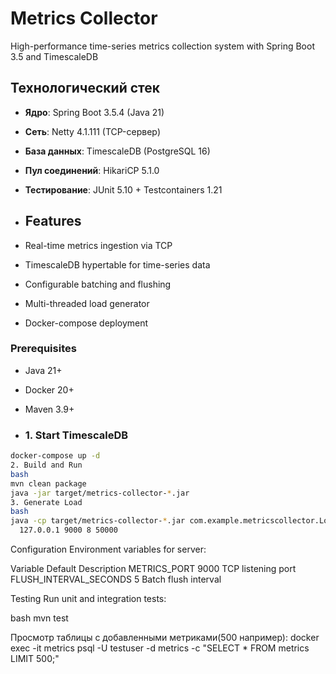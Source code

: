 # Metrics Collector
High-performance time-series metrics collection system with Spring Boot 3.5 and TimescaleDB
## Технологический стек
- **Ядро**: Spring Boot 3.5.4 (Java 21)
- **Сеть**: Netty 4.1.111 (TCP-сервер)
- **База данных**: TimescaleDB (PostgreSQL 16)
- **Пул соединений**: HikariCP 5.1.0
- **Тестирование**: JUnit 5.10 + Testcontainers 1.21

- ## Features

- Real-time metrics ingestion via TCP
- TimescaleDB hypertable for time-series data
- Configurable batching and flushing
- Multi-threaded load generator
- Docker-compose deployment
### Prerequisites
- Java 21+
- Docker 20+
- Maven 3.9+

- ### 1. Start TimescaleDB
```bash
docker-compose up -d
2. Build and Run
bash
mvn clean package
java -jar target/metrics-collector-*.jar
3. Generate Load
bash
java -cp target/metrics-collector-*.jar com.example.metricscollector.LoadClient \
  127.0.0.1 9000 8 50000
```
Configuration
Environment variables for server:

Variable	Default	Description
METRICS_PORT	9000	TCP listening port
FLUSH_INTERVAL_SECONDS	5	Batch flush interval



Testing
Run unit and integration tests:

bash
mvn test


Просмотр таблицы с добавленными метриками(500 например): 
docker exec -it metrics psql -U testuser -d metrics -c "SELECT * FROM metrics LIMIT 500;"
